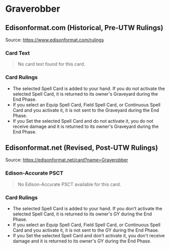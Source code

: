 # Graverobber

## Edisonformat.com (Historical, Pre-UTW Rulings)

Source: https://www.edisonformat.com/rulings

### Card Text

> No card text found for this card.

### Card Rulings

*   The selected Spell Card is added to your hand. If you do not activate the selected Spell Card, it is returned to its owner's Graveyard during the End Phase.
*   If you select an Equip Spell Card, Field Spell Card, or Continuous Spell Card and you activate it, it is not sent to the Graveyard during the End Phase.
*   If you Set the selected Spell Card and do not activate it, you do not receive damage and it is returned to its owner's Graveyard during the End Phase.

## Edisonformat.net (Revised, Post-UTW Rulings)

Source: https://edisonformat.net/card?name=Graverobber

### Edison-Accurate PSCT

> No Edison-Accurate PSCT available for this card.

### Card Rulings

*   The selected Spell Card is added to your hand. If you don't activate the selected Spell Card, it is returned to its owner's GY during the End Phase.
*   If you select an Equip Spell Card, Field Spell Card, or Continuous Spell Card and you activate it, it is not sent to the GY during the End Phase.
*   If you Set the selected Spell Card and don't activate it, you don't receive damage and it is returned to its owner's GY during the End Phase.
            